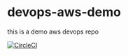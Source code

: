 # devops-aws-demo
this is a demo aws devops repo

[![CircleCI](https://circleci.com/gh/noahgift/devops-aws-demo.svg?style=svg)](https://circleci.com/gh/noahgift/devops-aws-demo)
